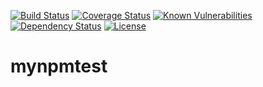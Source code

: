 [![Build Status](https://travis-ci.org/injan0913/mynpmtest.svg?branch=master)](https://travis-ci.org/injan0913/mynpmtest)
[![Coverage Status](https://coveralls.io/repos/github/injan0913/mynpmtest/badge.svg)](https://coveralls.io/github/injan0913/mynpmtest)
[![Known Vulnerabilities](https://snyk.io/test/github/injan0913/mynpmtest/badge.svg)](https://snyk.io/test/github/injan0913/mynpmtest)
[![Dependency Status](https://david-dm.org/injan0913/mynpmtest.svg)](https://david-dm.org/injan0913/mynpmtest)
[![License](https://img.shields.io/badge/license-Apache%202-blue.svg)](https://raw.githubusercontent.com/injan0913/mynpmtest/master/LICENSE)
# mynpmtest
